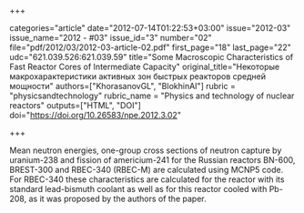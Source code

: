 +++

categories="article"
date="2012-07-14T01:22:53+03:00"
issue="2012-03"
issue_name="2012 - #03"
issue_id="3"
number="02"
file="pdf/2012/03/2012-03-article-02.pdf"
first_page="18"
last_page="22"
udc="621.039.526:621.039.59"
title="Some Macroscopic Characteristics of Fast Reactor Cores of Intermediate Capacity"
original_title="Некоторые макрохарактеристики активных зон быстрых реакторов средней мощности"
authors=["KhorasanovGL", "BlokhinAI"]
rubric = "physicsandtechnology"
rubric_name = "Physics and technology of nuclear reactors"
outputs=["HTML", "DOI"]
doi="https://doi.org/10.26583/npe.2012.3.02"

+++

Mean neutron energies, one-group cross sections of neutron capture by uranium-238 and fission of americium-241 for the Russian reactors BN-600, BREST-300 and RBEC-340 (RBEC-M) are calculated using MCNP5 code. For RBEC-340 these characteristics are calculated for the reactor with its standard lead-bismuth coolant as well as for this reactor cooled with Pb-208, as it was proposed by the authors of the paper.